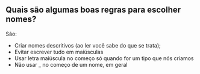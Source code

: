 ## Quais são algumas boas regras para escolher nomes?

São:
- Criar nomes descritivos (ao ler você sabe do que se trata);
- Evitar escrever tudo em maiúsculas
- Usar letra maiúscula no começo só quando for um tipo que nós criamos
- Não usar \_ no começo de um nome, em geral
